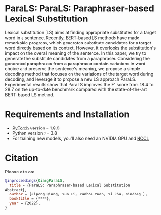 # ParaLS: ParaLS: Paraphraser-based Lexical Substitution

Lexical substitution (LS) aims at finding appropriate substitutes for a target word in a sentence. Recently, BERT-based LS methods have made remarkable progress, which generates substitute candidates for a target word directly based on its context. However, it overlooks the substitution's impact on the overall meaning of the sentence. In this paper, we try to generate the substitute candidates from a paraphraser. Considering the generated paraphrases from a paraphraser contain variations in word choice and preserve the sentence's meaning, we propose a simple decoding method that focuses on the variations of the target word during decoding, and leverage it to propose a new LS approach ParaLS. Experimental results show that ParaLS improves the F1 score from 18.4 to 28.7 on the up-to-date benchmark compared with the state-of-the-art BERT-based LS method.



# Requirements and Installation

* [PyTorch](http://pytorch.org/) version = 1.8.0
* Python version >= 3.8
* For training new models, you'll also need an NVIDIA GPU and [NCCL](https://github.com/NVIDIA/nccl)


# Citation

Please cite as:

``` bibtex
@inproceedings{QiangParaLS,
  title = {ParaLS: Paraphraser-based Lexical Substitution
Abstract},
  author = {Jipeng Qiang, Yun Li, Yunhao Yuan, Yi Zhu, Xindong },
  booktitle = {****},
  year = {2022},
}
```
